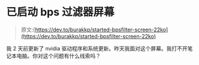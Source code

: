 # 已启动 bps 过滤器屏幕

> 原文:[https://dev.to/burakkp/started-bpsfilter-screen-22ko](https://dev.to/burakkp/started-bpsfilter-screen-22ko)

我 2 天前更新了 nvidia 驱动程序和系统更新。昨天我面对这个屏幕。我打不开笔记本电脑。你对这个问题有什么线索吗？